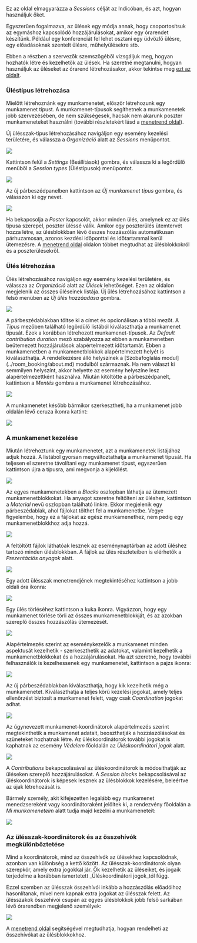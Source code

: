 Ez az oldal elmagyarázza a _Sessions_ célját az Indicóban, és azt, hogyan használjuk őket.

Egyszerűen fogalmazva, az ülések egy módja annak, hogy csoportosítsuk az egymáshoz kapcsolódó hozzájárulásokat, amikor egy órarendet készítünk.
Például egy konferenciát fel lehet osztani egy üdvözlő ülésre, egy előadásoknak szentelt ülésre, műhelyülésekre stb.

Ebben a részben a szervezők szemszögéből vizsgáljuk meg, hogyan hozhatók létre és kezelhetők az ülések. Ha szeretné megtanulni, hogyan használjuk az üléseket az órarend létrehozásakor, akkor tekintse meg [ezt az oldalt](./timetable.md).

### Üléstípus létrehozása

Mielőtt létrehoznánk egy munkamenetet, először létrehozunk egy munkamenet típust. A munkamenet-típusok segíthetnek a munkamenetek jobb szervezésében, de nem szükségesek, hacsak nem akarunk poszter munkameneteket használni (további részletekért lásd a [menetrend oldal](./timetable.md)).

Új ülésszak-típus létrehozásához navigáljon egy esemény kezelési területére, és válassza a _Organizáció_ alatt az _Sessions_ menüpontot.

![](../assets/conferences/sessions/sessions_management.png)

Kattintson felül a _Settings_ (Beállítások) gombra, és válassza ki a legördülő menüből a _Session types_ (Üléstípusok) menüpontot.

![](../assets/conferences/sessions/session_settings.png)

Az új párbeszédpanelben kattintson az _Új munkamenet típus_ gombra, és válasszon ki egy nevet.

![](../assets/conferences/sessions/add_session_type.png)

Ha bekapcsolja a _Poster_ kapcsolót, akkor minden ülés, amelynek ez az ülés típusa szerepel, poszter üléssé válik. Amikor egy poszterülés ütemtervét hozza létre, az ülésblokkban lévő összes hozzászólás automatikusan párhuzamosan, azonos kezdési időponttal és időtartammal kerül ütemezésre. A [menetrend oldal](./timetable.md) oldalon többet megtudhat az ülésblokkokról és a poszterülésekről.

### Ülés létrehozása

Ülés létrehozásához navigáljon egy esemény kezelési területére, és válassza az _Organizáció_ alatt az _Ülések_ lehetőséget. Ezen az oldalon megjelenik az összes üléseinek listája. Új ülés létrehozásához kattintson a felső menüben az _Új ülés hozzáadása_ gombra.

![](../assets/conferences/sessions/create_session.png)

A párbeszédablakban töltse ki a címet és opcionálisan a többi mezőt. A _Típus_ mezőben található legördülő listából kiválaszthatja a munkamenet típusát. Ezek a korábban létrehozott munkamenet-típusok. Az _Default contribution duration_ mező szabályozza az ebben a munkamenetben beütemezett hozzájárulások alapértelmezett időtartamát.
Ebben a munkamenetben a munkamenetblokkok alapértelmezett helyét is kiválaszthatja. A rendelkezésre álló helyszínek a [Szobafoglalás modul] (../room_booking/about.md) modulból származnak. Ha nem választ ki semmilyen helyszínt, akkor helyette az esemény helyszíne lesz alapértelmezettként használva. Miután kitöltötte a párbeszédpanelt, kattintson a _Mentés_ gombra a munkamenet létrehozásához.

![](../assets/conferences/sessions/create_session_2.png)

A munkamenetet később bármikor szerkesztheti, ha a munkamenet jobb oldalán lévő ceruza ikonra kattint:

![](../assets/conferences/sessions/edit_session.png)

### A munkamenet kezelése

Miután létrehoztunk egy munkamenetet, azt a munkamenetek listájához adjuk hozzá. 
A listából gyorsan megváltoztathatja a munkamenet típusát. Ha teljesen el szeretne távolítani egy munkamenet típust, egyszerűen kattintson újra a típusra, ami megvonja a kijelölést.

![](../assets/conferences/sessions/set_session_type.png)

Az egyes munkamenetekben a _Blocks_ oszlopban láthatja az ütemezett munkamenetblokkokat. Ha anyagot szeretne feltölteni az üléshez, kattintson a _Material_ nevű oszlopban található linkre. Ekkor megjelenik egy párbeszédablak, ahol fájlokat tölthet fel a munkamenetbe. Vegye figyelembe, hogy ez a fájlokat az egész munkamenethez, nem pedig egy munkamenetblokkhoz adja hozzá.

![](../assets/conferences/sessions/blocks_material.png)

A feltöltött fájlok láthatóak lesznek az eseménynaptárban az adott üléshez tartozó minden ülésblokkban. A fájlok az ülés részleteiben is elérhetők a _Prezentációs anyagok_ alatt.

![](../assets/conferences/sessions/material.png)

Egy adott ülésszak menetrendjének megtekintéséhez kattintson a jobb oldali óra ikonra:

![](../assets/conferences/sessions/session_timetable.png)

Egy ülés törléséhez kattintson a kuka ikonra. Vigyázzon, hogy egy munkamenet törlése törli az összes munkamenetblokkját, és az azokban szereplő összes hozzászólás ütemezését.

![](../assets/conferences/sessions/delete_session.png)

Alapértelmezés szerint az eseménykezelők a munkamenet minden aspektusát kezelhetik - szerkeszthetik az adatokat, valamint kezelhetik a munkamenetblokkokat és a hozzájárulásokat. Ha azt szeretné, hogy további felhasználók is kezelhessenek egy munkamenetet, kattintson a pajzs ikonra:

![](../assets/conferences/sessions/protection.png)

Az új párbeszédablakban kiválaszthatja, hogy kik kezelhetik még a munkamenetet. Kiválaszthatja a teljes körű kezelési jogokat, amely teljes ellenőrzést biztosít a munkamenet felett, vagy csak _Coordination_ jogokat adhat.

![](../assets/conferences/sessions/coordinate.png)

Az úgynevezett munkamenet-koordinátorok alapértelmezés szerint megtekinthetik a munkamenet adatait, beoszthatják a hozzászólásokat és szüneteket hozhatnak létre. Az üléskoordinátorok további jogokat is kaphatnak az esemény _Védelem_ főoldalán az _Üléskoordinátori jogok_ alatt.

![](../assets/conferences/sessions/coordination_rights.png)

A _Contributions_ bekapcsolásával az üléskoordinátorok is módosíthatják az üléseken szereplő hozzájárulásokat. A _Session blocks_ bekapcsolásával az üléskoordinátorok is képesek lesznek az ülésblokkok kezelésére, beleértve az újak létrehozását is.

Bármely személy, akit kifejezetten legalább egy munkamenet menedzsereként vagy koordinátoraként jelöltek ki, a rendezvény főoldalán a _Mi munkameneteim_ alatt tudja majd kezelni a munkameneteit:

![](../assets/conferences/sessions/my_sessions.png)

### Az ülésszak-koordinátorok és az összehívók megkülönböztetése

Mind a koordinátorok, mind az összehívók az ülésekhez kapcsolódnak, azonban van különbség a kettő között.
Az ülésszak-koordinátorok olyan szerepkör, amely extra jogokkal jár. Ők kezelhetik az üléseiket, és jogaik terjedelme a korábban ismertetett _Üléskoordinátori jogok_tól függ.

Ezzel szemben az ülésszak összehívói inkább a hozzászólás előadóihoz hasonlítanak, mivel nem kapnak extra jogokat az ülésszak felett. Az ülésszakok összehívói csupán az egyes ülésblokkok jobb felső sarkában lévő órarendben megjelenő személyek:

![](../assets/conferences/sessions/conveners.png)

A [menetrend oldal](./timetable.md) segítségével megtudhatja, hogyan rendelheti az összehívókat az ülésblokkokhoz.
